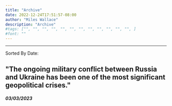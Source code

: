 ```yaml
---
title: "Archive"
date: 2022-12-24T17:51:57-08:00
author: "Miles Wallace"
description: "Archive"
#tags: ["", "", "", "", "", "", "", "", "", "", "", "", ]
#font: ""
---
```


____
Sorted By Date:
## "The ongoing military conflict between Russia and Ukraine has been one of the most significant geopolitical crises."
#### _03/03/2023_ 
